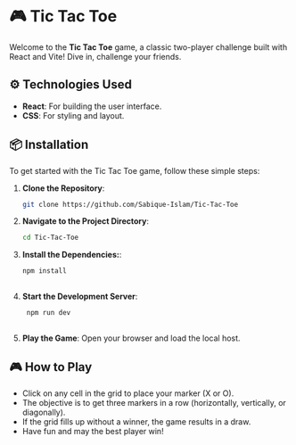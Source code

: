 # 🎮 Tic Tac Toe

Welcome to the **Tic Tac Toe** game, a classic two-player challenge built with React and Vite! Dive in, challenge your friends.

## ⚙️ Technologies Used

- **React**: For building the user interface.
- **CSS**: For styling and layout.

## 📦 Installation

To get started with the Tic Tac Toe game, follow these simple steps:

1. **Clone the Repository**:
   ```bash
   git clone https://github.com/Sabique-Islam/Tic-Tac-Toe

2. **Navigate to the Project Directory**:
    ```bash
    cd Tic-Tac-Toe
   
3.  **Install the Dependencies:**:
    ```bash
    npm install
   
4.  **Start the Development Server**:
    ```bash
     npm run dev
   
5. **Play the Game**:
   Open your browser and load the local host.


## 🎮 How to Play
- Click on any cell in the grid to place your marker (X or O).
- The objective is to get three markers in a row (horizontally, vertically, or diagonally).
- If the grid fills up without a winner, the game results in a draw.
- Have fun and may the best player win!
